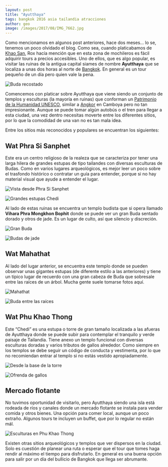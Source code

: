 ```yaml
---
layout: post
title: "Ayutthaya"
tags: bangkok 2016 asia tailandia atracciones
author: geo
image: /images/2017/08/IMG_7662.jpg
---
```

Como mencionamos en algunos post anteriores, hace dos meses… lo se, tenemos un poco olvidado el blog. Como sea, cuando platicabamos de [Khao San](/khao-san), Rox hacía mención que en esta zona de mochileros es fácil adquirir tours a precios accesibles. Uno de ellos, que es algo popular, es visitar las ruinas de la antigua capital siames de nombre **Ayutthaya** que se localiza a unas dos horas al norte de [Bangkok](/tag/bangkok). En general es un tour pequeño de un día pero quien vale la pena.

![Buda recostado](/images/2017/08/IMG_7602.jpg)

Comencemos con platicar sobre Ayutthaya que viene siendo un conjunto de templos y esculturas (la mayoría en ruinas) que conforman un [Patrimonio de la Humanidad UNESCO](/patrimio-humanidad-unesco/), similar a [Angkor](/angkor/) en Camboya pero no tan impresionante. Aunque se puede tomar algún autobús o el tren para llegar a esta ciudad, una vez dentro necesitas moverte entre los diferentes sitios, por lo que la comodidad de una van no es tan mala idea.

Entre los sitios más reconocidos y populares se encuentran los siguientes:

## Wat Phra Si Sanphet

Este era un centro religioso de la realeza que se caracteriza por tener una larga hilera de grandes estupas de tipo tailandes con diversas esculturas de Budas. Como en varios lugares arqueológicos, es mejor leer un poco sobre el trasfondo histórico o contratar un guía para entender, porque si no hay material visual que ayude a entender el lugar.

![Vista desde Phra Si Sanphet](/images/2017/08/IMG_7656.jpg)

![Grandes estupas Chedi](/images/2017/08/IMG_7647.jpg)

Al lado de estas ruinas se encuentra un templo budista que si opera llamado **Vihara Phra Mongkhon Bophit** donde se puede ver un gran Buda sentado dorado y otros de jade. Es un lugar de culto, así que silencio y discreción.

![Gran Buda](/images/2017/08/IMG_7668.jpg)

![Budas de jade](/images/2017/08/IMG_7675.jpg)


## Wat Mahathat

Al lado del lugar anterior, se encuentra este templo donde se pueden observar unas gigantes estupas (de diferente estilo a las anteriores) y tiene un típico lugar de recuerdo con una gran cabeza de Buda que sobresale entre las raíces de un árbol. Mucha gente suele tomarse fotos aquí.

![Mahathat](/images/2017/08/IMG_7624.jpg)

![Buda entre las raíces](/images/2017/08/IMG_7612.jpg)

## Wat Phu Khao Thong

Este “Chedi” es una estupa o torre de gran tamaño localizada a las afueras de Ayutthaya donde se puede subir para contemplar el tranquilo y verde paisaje de Tailandia. Tiene anexo un templo funcional con diversas esculturas doradas y varios tributos de gallos alrededor. Como siempre en los templos se debe seguir un código de conducta y vestimenta, por lo que no recomiendan entrar al templo si no estás vestido apropiadamente.

![Desde la base de la torre](/images/2017/08/IMG_7593.jpg)

![Ofrenda de gallos](/images/2017/08/IMG_7594.jpg)

## Mercado flotante

No tuvimos oportunidad de visitarlo, pero Ayutthaya siendo una isla está rodeada de ríos y canales donde un mercado flotante se instala para vender comida y otros bienes. Una opción para comer local, aunque un poco extraño. Algunos tours te incluyen un buffet, que por lo regular no están mál.

![Esculturas en Phu Khao Thong](/images/2017/08/IMG_7588.jpg)

Existen otras sitios arqueológicos y templos que ver dispersos en la ciudad. Solo es cuestión de planear una ruta o esperar que el tour  que tomes haga rendir al máximo el tiempo para disfrutarlo. En general es una buena opción para salir por un día del bullicio de Bangkok que llega ser abrumante.
